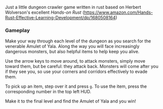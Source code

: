 Just a little dungeon crawler game written in rust based on Herbert Wolverson's excellent *Hands-on Rust* (https://www.amazon.com/Hands-Rust-Effective-Learning-Development/dp/1680508164)

### Gameplay
Make your way through each level of the dungeon as you search for the venerable Amulet of Yala. Along the way you will face increasingly dangerous monsters, but also helpful items to help keep you alive.

Use the arrow keys to move around, to attack monsters, simply move toward them, but be careful: they attack back. Monsters will come after you if they see you, so use your corners and corridors effectively to evade them.

To pick up an item, step over it and press `g`. To use the item, press the corresponding number in the top left HUD.

Make it to the final level and find the Amulet of Yala and you win!
